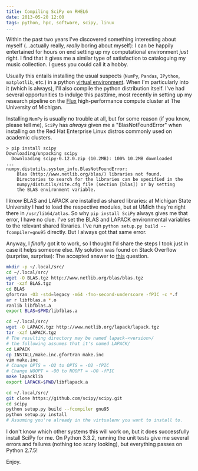 ```yaml
---
title: Compiling SciPy on RHEL6
date: 2013-05-20 12:00
tags: python, hpc, software, scipy, linux
...
```



Within the past two years I've discovered something interesting about myself
(...actually really, _really_ boring about myself):
I can be happily entertained for hours on end setting up my
computational environment _just_ right.  I find that it gives me a similar
type of satisfaction to cataloguing my music collection.  I guess you could
call it a hobby.

Usually this entails installing the usual suspects (`NumPy`, `Pandas`,
`IPython`, `matplotlib`, etc.) in a python
[virtual environment](http://www.virtualenv.org/en/latest/).
When I'm particularly into it (which is always), I'll also compile the python
distribution itself.  I've had several opportunities to indulge this pasttime,
most recently in setting up my research pipeline on the
[Flux](http://cac.engin.umich.edu/resources/systems/flux)
high-performance compute cluster at The University of Michigan.

Installing `NumPy` is usually no trouble at all, but for some reason
(if you know, please tell me), `SciPy` has _always_ given me a
"BlasNotFoundError" when installing on the Red Hat Enterprise Linux distros
commonly used on academic clusters.

```console
> pip install scipy
Downloading/unpacking scipy
  Downloading scipy-0.12.0.zip (10.2MB): 100% 10.2MB downloaded
...
numpy.distutils.system_info.BlasNotFoundError:
    Blas (http://www.netlib.org/blas/) libraries not found.
    Directories to search for the libraries can be specified in the
    numpy/distutils/site.cfg file (section [blas]) or by setting
    the BLAS environment variable.
```

I _know_ BLAS and LAPACK are installed as shared libraries: at Michigan State
University I had to load the respective modules, but at UMich they're right
there in `/usr/lib64/atlas`.  So why `pip install SciPy` always gives me that
error, I have no clue.  I've set the BLAS and LAPACK environmental
variables to the relevant shared libraries.  I've run
`python setup.py build --fcompiler=gnu95` directly.  But I always got that
same error.

Anyway, I _finally_ got it to work, so I thought I'd share the steps I took
just in case it helps someone else.  My solution was found on Stack Overflow
(surprise, surprise): The accepted answer to
[this](http://stackoverflow.com/q/7496547/848121) question.

```bash
mkdir -p ~/.local/src/
cd ~/.local/src/
wget -O BLAS.tgz http://www.netlib.org/blas/blas.tgz
tar -xzf BLAS.tgz
cd BLAS
gfortran -O3 -std=legacy -m64 -fno-second-underscore -fPIC -c *.f
ar r libfblas.a *.o
ranlib libfblas.a
export BLAS=$PWD/libfblas.a

cd ~/.local/src/
wget -O LAPACK.tgz http://www.netlib.org/lapack/lapack.tgz
tar -xzf LAPACK.tgz
# The resulting directory may be named lapack-<version>/
# the following assumes that it's named LAPACK/
cd LAPACK
cp INSTALL/make.inc.gfortran make.inc
vim make.inc
# Change OPTS = -O2 to OPTS = -O2 -fPIC
# Change NOOPT = -O0 to NOOPT = -O0 -fPIC
make lapacklib
export LAPACK=$PWD/libflapack.a

cd ~/.local/src/
git clone https://github.com/scipy/scipy.git
cd scipy
python setup.py build --fcompiler gnu95
python setup.py install
# Assuming you're already in the virtualenv you want to install to.
```

I don't know which other systems this will work on, but it does successfully
install SciPy for me.  On Python 3.3.2, running the unit tests give me
several errors and failures (nothing too scary looking), but everything passes
on Python 2.7.5!

Enjoy.
